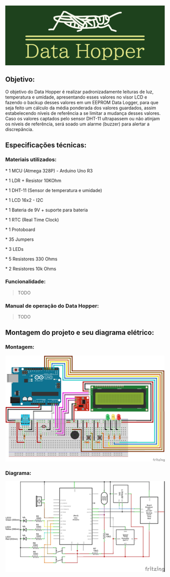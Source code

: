 ![Data_Hopper](doc/Data_Hopper.png)
## Objetivo:
O objetivo do Data Hopper é realizar padronizadamente leituras de luz, temperatura e umidade, apresentando esses valores no visor LCD e 
fazendo o backup desses valores em um EEPROM Data Logger, para que seja feito um cálculo da média ponderada dos valores guardados, assim estabelecendo
níveis de referência a se limitar a mudança desses valores. Caso os valores captados pelo sensor DHT-11 ultrapassem ou não atinjam os níveis de referência, será soado um alarme (buzzer) 
para alertar a discrepância.
## Especificações técnicas:
### Materiais utilizados:
\* 1 MCU (Atmega 328P) - Arduino Uno R3

\* 1 LDR + Resistor 10KOhm

\* 1 DHT-11 (Sensor de temperatura e umidade)

\* 1 LCD 16x2 - I2C

\* 1 Bateria de 9V + suporte para bateria

\* 1 RTC (Real Time Clock)

\* 1 Protoboard

\* 35 Jumpers

\* 3 LEDs

\* 5 Resistores 330 Ohms 

\* 2 Resistores 10k Ohms 

### Funcionalidade:
>TODO
### Manual de operação do Data Hopper:
>TODO

## Montagem do projeto e seu diagrama elétrico:
### Montagem:
![Montagem](doc/Montagem.png)

### Diagrama:
![Diagrama](doc/Diagrama.jpg)



